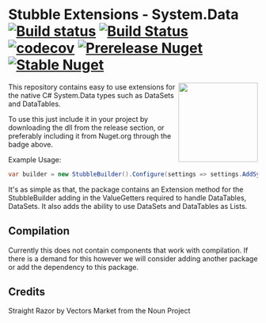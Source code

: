 # Stubble Extensions - System.Data [![Build status](https://img.shields.io/appveyor/ci/Romanx/stubble-extensions-systemdata.svg?style=flat-square)](https://ci.appveyor.com/project/Romanx/stubble-extensions-jsonnet) [![Build Status](https://travis-ci.org/StubbleOrg/Stubble.Extensions.SystemData.svg?branch=master)](https://travis-ci.org/StubbleOrg/Stubble.Extensions.SystemData) [![codecov](https://codecov.io/gh/StubbleOrg/Stubble.Extensions.SystemData/branch/master/graph/badge.svg)](https://codecov.io/gh/StubbleOrg/Stubble.Extensions.SystemData) [![Prerelease Nuget](https://img.shields.io/nuget/vpre/Stubble.Extensions.SystemData.svg?style=flat-square&label=nuget%20pre)](https://www.nuget.org/packages/Stubble.Extensions.SystemData/) [![Stable Nuget](https://img.shields.io/nuget/v/Stubble.Extensions.SystemData.svg?style=flat-square)](https://www.nuget.org/packages/Stubble.Extensions.SystemData/)

<img align="right" width="160px" height="160px" src="https://raw.githubusercontent.com/StubbleOrg/Stubble/dev/assets/extension-logo-256.png">

This repository contains easy to use extensions for the native C# System.Data types such as DataSets and DataTables.

To use this just include it in your project by downloading the dll from the release section,
or preferably including it from Nuget.org through the badge above.

Example Usage:
```csharp
var builder = new StubbleBuilder().Configure(settings => settings.AddSystemData()).Build();
```

It's as simple as that, the package contains an Extension method for the StubbleBuilder adding in the ValueGetters required to handle DataTables, DataSets. It also adds the ability to use DataSets and DataTables as Lists.

## Compilation
Currently this does not contain components that work with compilation.
If there is a demand for this however we will consider adding another package or add the dependency to this package.

## Credits

Straight Razor by Vectors Market from the Noun Project